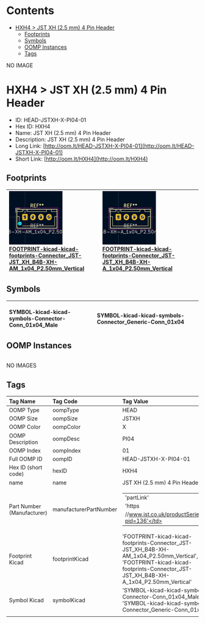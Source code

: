 



Contents
========

* [HXH4 > JST XH (2.5 mm) 4 Pin Header](#hxh4--jst-xh-25-mm-4-pin-header)
	* [Footprints](#footprints)
	* [Symbols](#symbols)
	* [OOMP Instances](#oomp-instances)
	* [Tags](#tags)
  
NO IMAGE  
# HXH4 > JST XH (2.5 mm) 4 Pin Header

- ID: HEAD-JSTXH-X-PI04-01
- Hex ID: HXH4
- Name: JST XH (2.5 mm) 4 Pin Header
- Description: JST XH (2.5 mm) 4 Pin Header
- Long Link: [http://oom.lt/HEAD-JSTXH-X-PI04-01](http://oom.lt/HEAD-JSTXH-X-PI04-01)
- Short Link: [http://oom.lt/HXH4](http://oom.lt/HXH4)

## Footprints
  

|[![](https://raw.githubusercontent.com/oomlout/oomlout_OOMP_eda_V2/main/FOOTPRINT/kicad/kicad-footprints/Connector_JST/JST_XH_B4B-XH-AM_1x04_P2.50mm_Vertical/image_140.png)<br>FOOTPRINT-kicad-kicad-footprints-Connector_JST-JST_XH_B4B-XH-AM_1x04_P2.50mm_Vertical](https://github.com/oomlout/oomlout_OOMP_eda_V2/tree/main/FOOTPRINT/kicad/kicad-footprints/Connector_JST/JST_XH_B4B-XH-AM_1x04_P2.50mm_Vertical/)|[![](https://raw.githubusercontent.com/oomlout/oomlout_OOMP_eda_V2/main/FOOTPRINT/kicad/kicad-footprints/Connector_JST/JST_XH_B4B-XH-A_1x04_P2.50mm_Vertical/image_140.png)<br>FOOTPRINT-kicad-kicad-footprints-Connector_JST-JST_XH_B4B-XH-A_1x04_P2.50mm_Vertical](https://github.com/oomlout/oomlout_OOMP_eda_V2/tree/main/FOOTPRINT/kicad/kicad-footprints/Connector_JST/JST_XH_B4B-XH-A_1x04_P2.50mm_Vertical/)|||
| :--- | :--- | :--- | :--- |

## Symbols
  

|![]()<br>SYMBOL-kicad-kicad-symbols-Connector-Conn_01x04_Male|![]()<br>SYMBOL-kicad-kicad-symbols-Connector_Generic-Conn_01x04|||
| :--- | :--- | :--- | :--- |

## OOMP Instances
  

|||||
| :--- | :--- | :--- | :--- |
  
NO IMAGES  
## Tags
  

|Tag Name|Tag Code|Tag Value|
| :--- | :--- | :--- |
|OOMP Type|oompType|HEAD|
|OOMP Size|oompSize|JSTXH|
|OOMP Color|oompColor|X|
|OOMP Description|oompDesc|PI04|
|OOMP Index|oompIndex|01|
|Full OOMP ID|oompID|HEAD-JSTXH-X-PI04-01|
|Hex ID (short code)|hexID|HXH4|
|name|name|JST XH (2.5 mm) 4 Pin Header|
|Part Number (Manufacturer)|manufacturerPartNumber|<table><tr><td>'partLink'</td></tr><tr><td> 'https</td></tr><tr><td>//www.jst.co.uk/productSeries.php?pid=136'</td></tr></table>|
|Footprint Kicad|footprintKicad|'FOOTPRINT-kicad-kicad-footprints-Connector_JST-JST_XH_B4B-XH-AM_1x04_P2.50mm_Vertical', 'FOOTPRINT-kicad-kicad-footprints-Connector_JST-JST_XH_B4B-XH-A_1x04_P2.50mm_Vertical'|
|Symbol Kicad|symbolKicad|'SYMBOL-kicad-kicad-symbols-Connector-Conn_01x04_Male', 'SYMBOL-kicad-kicad-symbols-Connector_Generic-Conn_01x04'|
||||
